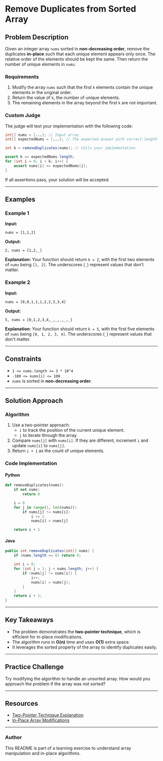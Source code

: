 # Remove Duplicates from Sorted Array

## Problem Description
Given an integer array `nums` sorted in **non-decreasing order**, remove the duplicates **in-place** such that each unique element appears only once. The relative order of the elements should be kept the same. Then return the number of unique elements in `nums`.

### Requirements
1. Modify the array `nums` such that the first `k` elements contain the unique elements in the original order.
2. Return the value of `k`, the number of unique elements.
3. The remaining elements in the array beyond the first `k` are not important.

### Custom Judge
The judge will test your implementation with the following code:

```java
int[] nums = [...]; // Input array
int[] expectedNums = [...]; // The expected answer with correct length

int k = removeDuplicates(nums); // Calls your implementation

assert k == expectedNums.length;
for (int i = 0; i < k; i++) {
    assert nums[i] == expectedNums[i];
}
```
If all assertions pass, your solution will be accepted.

---

## Examples

### Example 1
**Input:**
```text
nums = [1,1,2]
```
**Output:**
```text
2, nums = [1,2,_]
```
**Explanation:**
Your function should return `k = 2`, with the first two elements of `nums` being `[1, 2]`. The underscores (`_`) represent values that don't matter.

### Example 2
**Input:**
```text
nums = [0,0,1,1,1,2,2,3,3,4]
```
**Output:**
```text
5, nums = [0,1,2,3,4,_,_,_,_,_]
```
**Explanation:**
Your function should return `k = 5`, with the first five elements of `nums` being `[0, 1, 2, 3, 4]`. The underscores (`_`) represent values that don't matter.

---

## Constraints
- `1 <= nums.length <= 3 * 10^4`
- `-100 <= nums[i] <= 100`
- `nums` is sorted in **non-decreasing order**.

---

## Solution Approach

### Algorithm
1. Use a two-pointer approach:
   - `i` to track the position of the current unique element.
   - `j` to iterate through the array.
2. Compare `nums[j]` with `nums[i]`. If they are different, increment `i` and update `nums[i]` to `nums[j]`.
3. Return `i + 1` as the count of unique elements.

### Code Implementation

#### Python
```python
def removeDuplicates(nums):
    if not nums:
        return 0

    i = 0
    for j in range(1, len(nums)):
        if nums[j] != nums[i]:
            i += 1
            nums[i] = nums[j]

    return i + 1
```

#### Java
```java
public int removeDuplicates(int[] nums) {
    if (nums.length == 0) return 0;

    int i = 0;
    for (int j = 1; j < nums.length; j++) {
        if (nums[j] != nums[i]) {
            i++;
            nums[i] = nums[j];
        }
    }
    return i + 1;
}
```

---

## Key Takeaways
- The problem demonstrates the **two-pointer technique**, which is efficient for in-place modifications.
- The algorithm runs in **O(n)** time and uses **O(1)** extra space.
- It leverages the sorted property of the array to identify duplicates easily.

---

## Practice Challenge
Try modifying the algorithm to handle an unsorted array. How would you approach the problem if the array was not sorted?

---

## Resources
- [Two-Pointer Technique Explanation](https://en.wikipedia.org/wiki/Two-pointer_technique)
- [In-Place Array Modifications](https://www.geeksforgeeks.org/in-place-algorithm/)

---

### Author
This README is part of a learning exercise to understand array manipulation and in-place algorithms.


